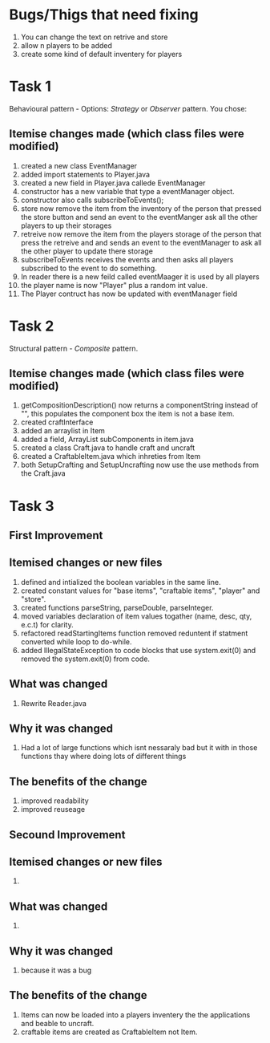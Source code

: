 # Bugs/Thigs that need fixing
1. You can change the text on retrive and store
2. allow n players to be added
3. create some kind of default inventery for players

# Task 1
Behavioural pattern - Options: *Strategy* or *Observer* pattern.
You chose: <Observer>

## Itemise changes made (which class files were modified)
1. created a new class EventManager
2. added import statements to Player.java
3. created a new field in Player.java callede EventManager
4. constructor has a new variable that type a eventManager object.
5. constructor also calls subscribeToEvents();
6. store now remove the item from the inventory of the person that pressed the store button and send an event to the eventManger ask all the other players to up their storages
7. retreive now remove the item from the players storage of the person that press the retreive and and sends an event to the eventManager to ask all the other player to update there storage
8. subscribeToEvents receives the events and then asks all players subscribed to the event to do something.
9. In reader there is a new feild called eventMaager it is used by all players 
10. the player name is now "Player" plus a random int value. 
11. The Player contruct has now be updated with eventManager field


# Task 2
Structural pattern - *Composite* pattern.

## Itemise changes made (which class files were modified)
1. getCompositionDescription() now returns a componentString instead of "", this populates the component box the item is not a base item.
2. created craftInterface 
3. added an arraylist in Item 
4. added a field, ArrayList<ItemInterface> subComponents in item.java
3. created a class Craft.java to handle craft and uncraft
4. created a CraftableItem.java which inhreties from Item
5. both SetupCrafting and SetupUncrafting now use the use methods from the Craft.java

# Task 3 

## First Improvement

## Itemised changes or new files
1. defined and intialized the boolean variables in the same line.
2. created constant values for "base items", "craftable items", "player" and "store".
3. created functions parseString, parseDouble, parseInteger. 
4. moved variables declaration of item values togather (name, desc, qty, e.c.t)   for clarity.
5. refactored readStartingItems function removed reduntent if statment converted while loop to do-while.
6. added IllegalStateException to code blocks that use system.exit(0) and removed the system.exit(0) from code.

## What was changed
1. Rewrite Reader.java


## Why it was changed
1. Had a lot of large functions which isnt nessaraly bad but it with in those functions thay where doing lots of different things

## The benefits of the change
1. improved readability 
2. improved reuseage  

##   Secound Improvement

## Itemised changes or new files
1. 

## What was changed
1. 

## Why it was changed
1. because it was a bug 

## The benefits of the change
1. Items can now be loaded into a players inventery the the applications and beable to uncraft.
2. craftable items are created as CraftableItem not Item.

